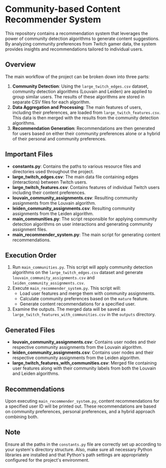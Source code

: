 # Community-based Content Recommender System

This repository contains a recommendation system that leverages the power of community detection algorithms to generate content suggestions. By analyzing community preferences from Twitch gamer data, the system provides insights and recommendations tailored to individual users.

## Overview

The main workflow of the project can be broken down into three parts:
1. **Community Detection**: Using the `large_twitch_edges.csv` dataset, community detection algorithms (Louvain and Leiden) are applied to group similar users. The results of these algorithms are stored in separate CSV files for each algorithm.
2. **Data Aggregation and Processing**: The main features of users, including their preferences, are loaded from `large_twitch_features.csv`. This data is then merged with the results from the community detection algorithms.
3. **Recommendation Generation**: Recommendations are then generated for users based on either their community preferences alone or a hybrid of their personal and community preferences.

## Important Files

- **constants.py**: Contains the paths to various resource files and directories used throughout the project.
- **large_twitch_edges.csv**: The main data file containing edges (interactions) between Twitch users.
- **large_twitch_features.csv**: Contains features of individual Twitch users including their content preferences.
- **louvain_community_assignments.csv**: Resulting community assignments from the Louvain algorithm.
- **leiden_community_assignments.csv**: Resulting community assignments from the Leiden algorithm.
- **main_communities.py**: The script responsible for applying community detection algorithms on user interactions and generating community assignment files.
- **main_recommender_system.py**: The main script for generating content recommendations.

## Execution Order

1. Run `main_communities.py`. This script will apply community detection algorithms on the `large_twitch_edges.csv` dataset and generate `louvain_community_assignments.csv` and `leiden_community_assignments.csv`.
2. Execute `main_recommender_system.py`. This script will:
   - Load user features and merge them with community assignments.
   - Calculate community preferences based on the `mature` feature.
   - Generate content recommendations for a specified user.
3. Examine the outputs. The merged data will be saved as `large_twitch_features_with_communities.csv` in the `outputs` directory.

## Generated Files

- **louvain_community_assignments.csv**: Contains user nodes and their respective community assignments from the Louvain algorithm.
- **leiden_community_assignments.csv**: Contains user nodes and their respective community assignments from the Leiden algorithm.
- **large_twitch_features_with_communities.csv**: Merged file containing user features along with their community labels from both the Louvain and Leiden algorithms.

## Recommendations

Upon executing `main_recommender_system.py`, content recommendations for a specified user ID will be printed out. These recommendations are based on community preferences, personal preferences, and a hybrid approach combining both.

## Note

Ensure all the paths in the `constants.py` file are correctly set up according to your system's directory structure. Also, make sure all necessary Python libraries are installed and that Python's path settings are appropriately configured for the project's environment.
